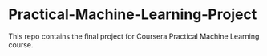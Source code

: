 # Practical-Machine-Learning-Project
This repo contains the final project for Coursera Practical Machine Learning course.

